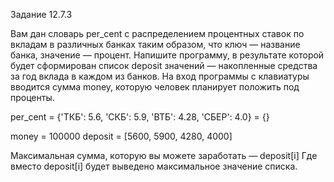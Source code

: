 Задание 12.7.3

Вам дан словарь per_cent с распределением процентных ставок по вкладам в различных банках таким образом, 
что ключ — название банка, значение — процент. Напишите программу, в результате которой будет сформирован
список deposit значений — накопленные средства за год вклада в каждом из банков.
На вход программы с клавиатуры вводится сумма money, которую человек планирует положить под проценты.

per_cent = {'ТКБ': 5.6, 'СКБ': 5.9, 'ВТБ': 4.28, 'СБЕР': 4.0} = {}

money = 100000
deposit = [5600, 5900, 4280, 4000] 

Максимальная сумма, которую вы можете заработать — deposit[i]
Где вместо deposit[i] будет выведено максимальное значение списка.

